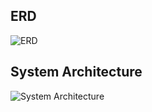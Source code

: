 ## ERD
![ERD](https://github.com/user-attachments/assets/4e7142ef-3e31-4ddf-a8f3-0cb2e816ea28)

## System Architecture

![System Architecture](https://github.com/user-attachments/assets/63e2c95b-f80a-448d-b064-c49991dc8915)